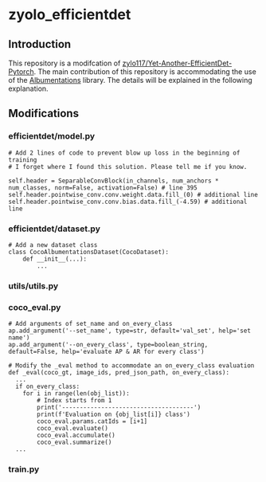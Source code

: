 # zyolo_efficientdet

## Introduction
This repository is a modifcation of [zylo117/Yet-Another-EfficientDet-Pytorch](https://github.com/zylo117/Yet-Another-EfficientDet-Pytorch). The main contribution of this repository is accommodating the use of the [Albumentations](https://github.com/albumentations-team/albumentations) library. The details will be explained in the following explanation.

## Modifications
### efficientdet/model.py
    # Add 2 lines of code to prevent blow up loss in the beginning of training
    # I forget where I found this solution. Please tell me if you know.

    self.header = SeparableConvBlock(in_channels, num_anchors * num_classes, norm=False, activation=False) # line 395
    self.header.pointwise_conv.conv.weight.data.fill_(0) # additional line
    self.header.pointwise_conv.conv.bias.data.fill_(-4.59) # additional line

### efficientdet/dataset.py
    # Add a new dataset class
    class CocoAlbumentationsDataset(CocoDataset):
        def __init__(...):
            ...

### utils/utils.py

### coco_eval.py
    # Add arguments of set_name and on_every_class
    ap.add_argument('--set_name', type=str, default='val_set', help='set name')
    ap.add_argument('--on_every_class', type=boolean_string, default=False, help='evaluate AP & AR for every class')

    # Modify the _eval method to accommodate an on_every_class evaluation
    def _eval(coco_gt, image_ids, pred_json_path, on_every_class):
      ...
      if on_every_class:
        for i in range(len(obj_list)):
            # Index starts from 1
            print('-------------------------------------')
            print(f'Evaluation on {obj_list[i]} class')
            coco_eval.params.catIds = [i+1]
            coco_eval.evaluate()
            coco_eval.accumulate()
            coco_eval.summarize()
      ...

### train.py